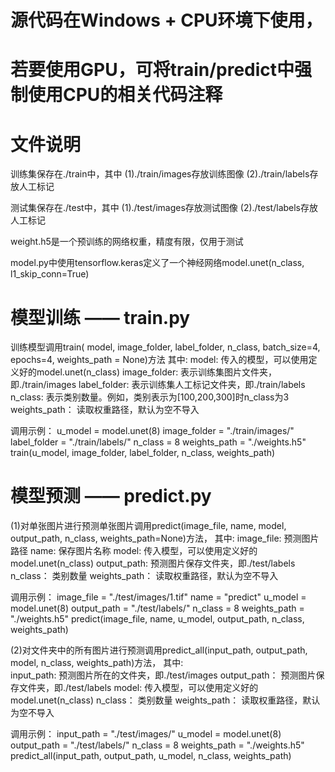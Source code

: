 # 源代码在Windows + CPU环境下使用，
# 若要使用GPU，可将train/predict中强制使用CPU的相关代码注释

# 文件说明
训练集保存在./train中，其中
(1)./train/images存放训练图像
(2)./train/labels存放人工标记

测试集保存在./test中，其中
(1)./test/images存放测试图像
(2)./test/labels存放人工标记

weight.h5是一个预训练的网络权重，精度有限，仅用于测试

model.py中使用tensorflow.keras定义了一个神经网络model.unet(n_class, l1_skip_conn=True)

# 模型训练  ——  train.py
训练模型调用train(
                model,
                image_folder,
                label_folder,
                n_class, 
                batch_size=4,
                epochs=4,
                weights_path = None)方法
其中:
        model:          传入的模型，可以使用定义好的model.unet(n_class)
        image_folder:   表示训练集图片文件夹，即./train/images
        label_folder:   表示训练集人工标记文件夹，即./train/labels
        n_class:        表示类别数量。例如，类别表示为[100,200,300]时n_class为3
        weights_path：  读取权重路径，默认为空不导入

调用示例：
u_model = model.unet(8)
image_folder = "./train/images/"
label_folder = "./train/labels/"
n_class = 8
weights_path = "./weights.h5"
train(u_model, image_folder, label_folder, n_class, weights_path)

# 模型预测  ——  predict.py
(1)对单张图片进行预测单张图片调用predict(image_file, name, model, output_path, n_class, weights_path=None)方法，
其中:
        image_file:     预测图片路径
        name:           保存图片名称
        model:          传入模型，可以使用定义好的model.unet(n_class)
        output_path:    预测图片保存文件夹，即./test/labels
        n_class：       类别数量
        weights_path：  读取权重路径，默认为空不导入

调用示例：
image_file = "./test/images/1.tif"
name = "predict"
u_model = model.unet(8)
output_path = "./test/labels/"
n_class = 8
weights_path = "./weights.h5"
predict(image_file, name, u_model, output_path, n_class, weights_path)

(2)对文件夹中的所有图片进行预测调用predict_all(input_path, output_path, model, n_class, weights_path)方法，
其中:   
        input_path:     预测图片所在的文件夹，即./test/images
        output_path：   预测图片保存文件夹，即./test/labels
        model:          传入模型，可以使用定义好的model.unet(n_class)
        n_class：       类别数量
        weights_path：  读取权重路径，默认为空不导入

调用示例：
input_path = "./test/images/"
u_model = model.unet(8)
output_path = "./test/labels/"
n_class = 8
weights_path = "./weights.h5"
predict_all(input_path, output_path, u_model, n_class, weights_path)

